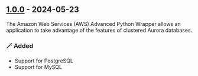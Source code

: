 ## [1.0.0] - 2024-05-23
The Amazon Web Services (AWS) Advanced Python Wrapper allows an application to take advantage of the features of clustered Aurora databases.

### :magic_wand: Added
* Support for PostgreSQL
* Support for MySQL

[1.0.0]: https://github.com/awslabs/aws-advanced-python-wrapper/releases/tag/1.0.0

